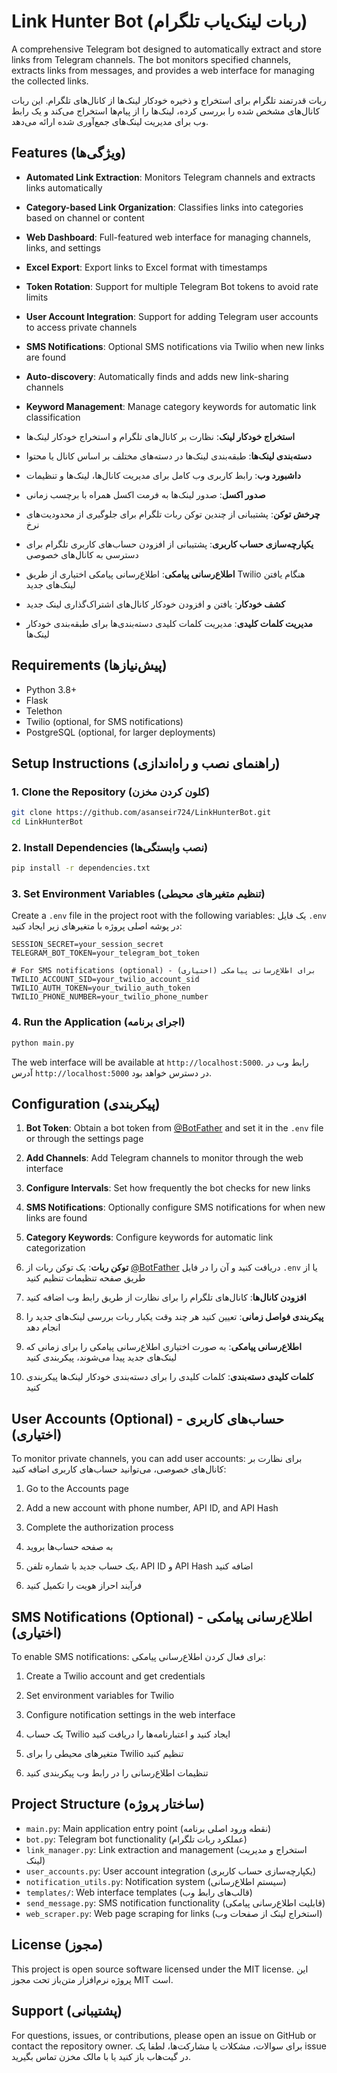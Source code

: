 # Link Hunter Bot (ربات لینک‌یاب تلگرام)

A comprehensive Telegram bot designed to automatically extract and store links from Telegram channels. The bot monitors specified channels, extracts links from messages, and provides a web interface for managing the collected links.

ربات قدرتمند تلگرام برای استخراج و ذخیره خودکار لینک‌ها از کانال‌های تلگرام. این ربات کانال‌های مشخص شده را بررسی کرده، لینک‌ها را از پیام‌ها استخراج می‌کند و یک رابط وب برای مدیریت لینک‌های جمع‌آوری شده ارائه می‌دهد.

## Features (ویژگی‌ها)

- **Automated Link Extraction**: Monitors Telegram channels and extracts links automatically
- **Category-based Link Organization**: Classifies links into categories based on channel or content
- **Web Dashboard**: Full-featured web interface for managing channels, links, and settings
- **Excel Export**: Export links to Excel format with timestamps
- **Token Rotation**: Support for multiple Telegram Bot tokens to avoid rate limits
- **User Account Integration**: Support for adding Telegram user accounts to access private channels
- **SMS Notifications**: Optional SMS notifications via Twilio when new links are found
- **Auto-discovery**: Automatically finds and adds new link-sharing channels
- **Keyword Management**: Manage category keywords for automatic link classification

- **استخراج خودکار لینک**: نظارت بر کانال‌های تلگرام و استخراج خودکار لینک‌ها
- **دسته‌بندی لینک‌ها**: طبقه‌بندی لینک‌ها در دسته‌های مختلف بر اساس کانال یا محتوا
- **داشبورد وب**: رابط کاربری وب کامل برای مدیریت کانال‌ها، لینک‌ها و تنظیمات
- **صدور اکسل**: صدور لینک‌ها به فرمت اکسل همراه با برچسب زمانی
- **چرخش توکن**: پشتیبانی از چندین توکن ربات تلگرام برای جلوگیری از محدودیت‌های نرخ
- **یکپارچه‌سازی حساب کاربری**: پشتیبانی از افزودن حساب‌های کاربری تلگرام برای دسترسی به کانال‌های خصوصی
- **اطلاع‌رسانی پیامکی**: اطلاع‌رسانی پیامکی اختیاری از طریق Twilio هنگام یافتن لینک‌های جدید
- **کشف خودکار**: یافتن و افزودن خودکار کانال‌های اشتراک‌گذاری لینک جدید
- **مدیریت کلمات کلیدی**: مدیریت کلمات کلیدی دسته‌بندی‌ها برای طبقه‌بندی خودکار لینک‌ها

## Requirements (پیش‌نیازها)

- Python 3.8+
- Flask
- Telethon
- Twilio (optional, for SMS notifications)
- PostgreSQL (optional, for larger deployments)

## Setup Instructions (راهنمای نصب و راه‌اندازی)

### 1. Clone the Repository (کلون کردن مخزن)

```bash
git clone https://github.com/asanseir724/LinkHunterBot.git
cd LinkHunterBot
```

### 2. Install Dependencies (نصب وابستگی‌ها)

```bash
pip install -r dependencies.txt
```

### 3. Set Environment Variables (تنظیم متغیرهای محیطی)

Create a `.env` file in the project root with the following variables:
یک فایل `.env` در پوشه اصلی پروژه با متغیرهای زیر ایجاد کنید:

```
SESSION_SECRET=your_session_secret
TELEGRAM_BOT_TOKEN=your_telegram_bot_token

# For SMS notifications (optional) - برای اطلاع‌رسانی پیامکی (اختیاری)
TWILIO_ACCOUNT_SID=your_twilio_account_sid
TWILIO_AUTH_TOKEN=your_twilio_auth_token
TWILIO_PHONE_NUMBER=your_twilio_phone_number
```

### 4. Run the Application (اجرای برنامه)

```bash
python main.py
```

The web interface will be available at `http://localhost:5000`.
رابط وب در آدرس `http://localhost:5000` در دسترس خواهد بود.

## Configuration (پیکربندی)

1. **Bot Token**: Obtain a bot token from [@BotFather](https://t.me/BotFather) and set it in the `.env` file or through the settings page
2. **Add Channels**: Add Telegram channels to monitor through the web interface
3. **Configure Intervals**: Set how frequently the bot checks for new links
4. **SMS Notifications**: Optionally configure SMS notifications for when new links are found
5. **Category Keywords**: Configure keywords for automatic link categorization

1. **توکن ربات**: یک توکن ربات از [@BotFather](https://t.me/BotFather) دریافت کنید و آن را در فایل `.env` یا از طریق صفحه تنظیمات تنظیم کنید
2. **افزودن کانال‌ها**: کانال‌های تلگرام را برای نظارت از طریق رابط وب اضافه کنید
3. **پیکربندی فواصل زمانی**: تعیین کنید هر چند وقت یکبار ربات بررسی لینک‌های جدید را انجام دهد
4. **اطلاع‌رسانی پیامکی**: به صورت اختیاری اطلاع‌رسانی پیامکی را برای زمانی که لینک‌های جدید پیدا می‌شوند، پیکربندی کنید
5. **کلمات کلیدی دسته‌بندی**: کلمات کلیدی را برای دسته‌بندی خودکار لینک‌ها پیکربندی کنید

## User Accounts (Optional) - حساب‌های کاربری (اختیاری)

To monitor private channels, you can add user accounts:
برای نظارت بر کانال‌های خصوصی، می‌توانید حساب‌های کاربری اضافه کنید:

1. Go to the Accounts page
2. Add a new account with phone number, API ID, and API Hash
3. Complete the authorization process

1. به صفحه حساب‌ها بروید
2. یک حساب جدید با شماره تلفن، API ID و API Hash اضافه کنید
3. فرآیند احراز هویت را تکمیل کنید

## SMS Notifications (Optional) - اطلاع‌رسانی پیامکی (اختیاری)

To enable SMS notifications:
برای فعال کردن اطلاع‌رسانی پیامکی:

1. Create a Twilio account and get credentials
2. Set environment variables for Twilio
3. Configure notification settings in the web interface

1. یک حساب Twilio ایجاد کنید و اعتبارنامه‌ها را دریافت کنید
2. متغیرهای محیطی را برای Twilio تنظیم کنید
3. تنظیمات اطلاع‌رسانی را در رابط وب پیکربندی کنید

## Project Structure (ساختار پروژه)

- `main.py`: Main application entry point (نقطه ورود اصلی برنامه)
- `bot.py`: Telegram bot functionality (عملکرد ربات تلگرام)
- `link_manager.py`: Link extraction and management (استخراج و مدیریت لینک)
- `user_accounts.py`: User account integration (یکپارچه‌سازی حساب کاربری)
- `notification_utils.py`: Notification system (سیستم اطلاع‌رسانی)
- `templates/`: Web interface templates (قالب‌های رابط وب)
- `send_message.py`: SMS notification functionality (قابلیت اطلاع‌رسانی پیامکی)
- `web_scraper.py`: Web page scraping for links (استخراج لینک از صفحات وب)

## License (مجوز)

This project is open source software licensed under the MIT license.
این پروژه نرم‌افزار متن‌باز تحت مجوز MIT است.

## Support (پشتیبانی)

For questions, issues, or contributions, please open an issue on GitHub or contact the repository owner.
برای سوالات، مشکلات یا مشارکت‌ها، لطفا یک issue در گیت‌هاب باز کنید یا با مالک مخزن تماس بگیرید.